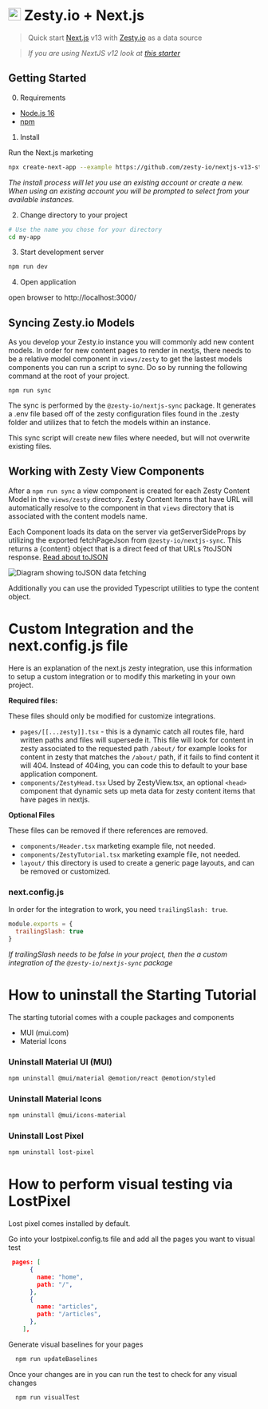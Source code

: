 # <img src="https://user-images.githubusercontent.com/729972/155242158-157ca88c-9047-4671-bd09-2bbef7035022.png" width="25" style="margin-bottom:-3px"> Zesty.io + Next.js

> Quick start [Next.js](https://nextjs.org/) v13 with [Zesty.io]() as a data source

> _If you are using NextJS v12 look at [this starter](https://github.com/zesty-io/nextjs-starter)_

## Getting Started

0. Requirements

- [Node.js 16](https://nodejs.org/en/)
- [npm](https://www.npmjs.com/)

1. Install

Run the Next.js marketing

```Bash
npx create-next-app --example https://github.com/zesty-io/nextjs-v13-starter
```

_The install process will let you use an existing account or create a new. When using an existing account you will be prompted to select from your available instances._

2. Change directory to your project

```Bash
# Use the name you chose for your directory
cd my-app
```

3. Start development server

```Bash
npm run dev
```

4. Open application

open browser to http://localhost:3000/

## Syncing Zesty.io Models

As you develop your Zesty.io instance you will commonly add new content models. In order for new content pages to render in nextjs, there needs to be a relative model component in `views/zesty` to get the lastest models components you can run a script to sync. Do so by running the following command at the root of your project.

```
npm run sync
```

The sync is performed by the `@zesty-io/nextjs-sync` package. It generates a .env file based off of the zesty configuration files found in the .zesty folder and utilizes that to fetch the models within an instance.

This sync script will create new files where needed, but will not overwrite existing files.

## Working with Zesty View Components

After a `npm run sync` a view component is created for each Zesty Content Model in the `views/zesty` directory. Zesty Content Items that have URL will automatically resolve to the component in that `views` directory that is associated with the content models name.

Each Component loads its data on the server via getServerSideProps by utilizing the exported fetchPageJson from `@zesty-io/nextjs-sync`. This returns a {content} object that is a direct feed of that URLs ?toJSON response. [Read about toJSON](https://zesty.org/services/web-engine/introduction-to-parsley/parsley-index#tojson)

![Diagram showing toJSON data fetching](https://jvsr216n.media.zestyio.com/nextjs-external-delivery-architecture.jpg)

Additionally you can use the provided Typescript utilities to type the content object.

# Custom Integration and the next.config.js file

Here is an explanation of the next.js zesty integration, use this information to setup a custom integration or to modify this marketing in your own project.

**Required files:**

These files should only be modified for customize integrations.

- `pages/[[...zesty]].tsx` - this is a dynamic catch all routes file, hard written paths and files will supersede it. This file will look for content in zesty associated to the requested path `/about/` for example looks for content in zesty that matches the `/about/` path, if it fails to find content it will 404. Instead of 404ing, you can code this to default to your base application component.
- `components/ZestyHead.tsx` Used by ZestyView.tsx, an optional `<head>` component that dynamic sets up meta data for zesty content items that have pages in nextjs.

**Optional Files**

These files can be removed if there references are removed.

- `components/Header.tsx` marketing example file, not needed.
- `components/ZestyTutorial.tsx` marketing example file, not needed.
- `layout/` this directory is used to create a generic page layouts, and can be removed or customized.

### next.config.js

In order for the integration to work, you need `trailingSlash: true`.

```next.config.js
module.exports = {
  trailingSlash: true
}
```

_If trailingSlash needs to be false in your project, then the a custom integration of the `@zesty-io/nextjs-sync` package_

# How to uninstall the Starting Tutorial

The starting tutorial comes with a couple packages and components

- MUI (mui.com)
- Material Icons

### Uninstall Material UI (MUI)

```bash
npm uninstall @mui/material @emotion/react @emotion/styled
```

### Uninstall Material Icons

```bash
npm uninstall @mui/icons-material
```

### Uninstall Lost Pixel

```bash
npm uninstall lost-pixel
```

# How to perform visual testing via LostPixel

Lost pixel comes installed by default.

Go into your lostpixel.config.ts file and add all the pages you want to visual test

```json
 pages: [
      {
        name: "home",
        path: "/",
      },
      {
        name: "articles",
        path: "/articles",
      },
    ],
```

Generate visual baselines for your pages

```bash
  npm run updateBaselines
```

Once your changes are in you can run the test to check for any visual changes

```bash
  npm run visualTest
```
